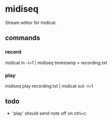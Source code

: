 # midiseq

Stream editor for midicat.

## commands

### record

midicat in -i=1 | midiseq timestamp > recording.txt

### play

midiseq play recording.txt | midicat out -i=1

## todo

- 'play' should send note off on ctrl+c.

